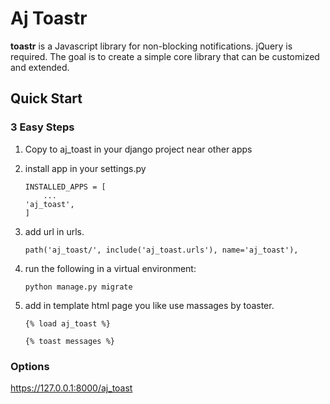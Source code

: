 # Aj Toastr
**toastr** is a Javascript library for non-blocking notifications. jQuery is required. The goal is to create a simple core library that can be customized and extended.


## Quick Start

### 3 Easy Steps

1. Copy to aj_toast in your django project near other apps

2. install app in your settings.py
    ```
    INSTALLED_APPS = [
        ...
	'aj_toast',
    ]
    ```

3. add url in urls.

	```
    path('aj_toast/', include('aj_toast.urls'), name='aj_toast'),
	
	```
4. run the following in a virtual environment:

    ```
    python manage.py migrate
    ```
5. add in template html page you like use massages by toaster.

    ```
    {% load aj_toast %}

    {% toast messages %}

    ```

###  Options

https://127.0.0.1:8000/aj_toast

